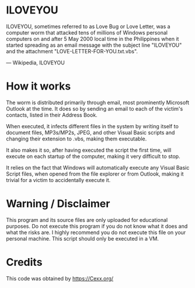 # ILOVEYOU

<!---->

ILOVEYOU, sometimes referred to as Love Bug or Love Letter, was a computer worm that attacked tens of millions of Windows personal computers on and after 5 May 2000 local time in the Philippines when it started spreading as an email message with the subject line "ILOVEYOU" and the attachment "LOVE-LETTER-FOR-YOU.txt.vbs".

— Wikipedia, ILOVEYOU
<!---->

# How it works 

The worm is distributed primarily through email, most prominently Microsoft Outlook at the time. It does so by sending an email to each of the victim's contacts, listed in their Address Book.

When executed, it infects different files in the system by writing itself to document files, MP3s/MP2s, JPEG, and other Visual Basic scripts and changing their extension to .vbs, making them executable.

It also makes it so, after having executed the script the first time, will execute on each startup of the computer, making it very difficult to stop.

It relies on the fact that Windows will automatically execute any Visual Basic Script files, when opened from the file explorer or from Outlook, making it trivial for a victim to accidentally execute it.

# Warning / Disclaimer

This program and its source files are only uploaded for educational purposes. Do not execute this program if you do not know what it does and what the risks are. I highly recommend you do not execute this file on your personal machine. This script should only be executed in a VM.

# Credits

This code was obtained by https://Cexx.org/


